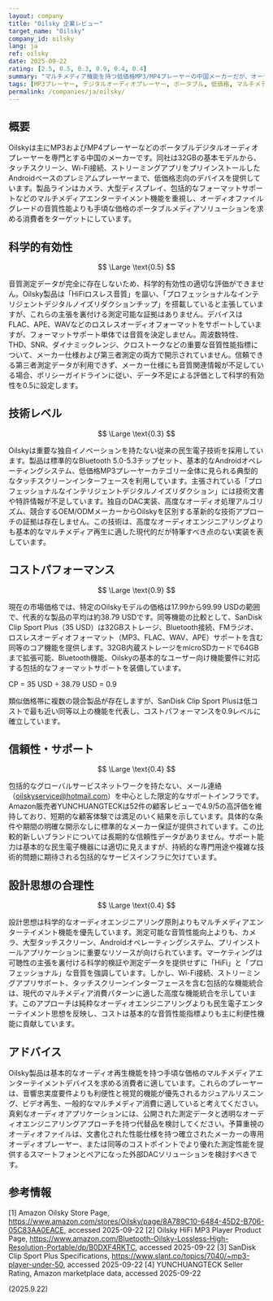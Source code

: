 ```yaml
---
layout: company
title: "Oilsky 企業レビュー"
target_name: "Oilsky"
company_id: oilsky
lang: ja
ref: oilsky
date: 2025-09-22
rating: [2.5, 0.5, 0.3, 0.9, 0.4, 0.4]
summary: "マルチメディア機能を持つ低価格MP3/MP4プレーヤーの中国メーカーだが、オーディオ測定データの透明性に欠ける"
tags: [MP3プレーヤー, デジタルオーディオプレーヤー, ポータブル, 低価格, マルチメディア]
permalink: /companies/ja/oilsky/
---
```


## 概要

Oilskyは主にMP3およびMP4プレーヤーなどのポータブルデジタルオーディオプレーヤーを専門とする中国のメーカーです。同社は32GBの基本モデルから、タッチスクリーン、Wi-Fi接続、ストリーミングアプリをプリインストールしたAndroidベースのプレミアムプレーヤーまで、低価格志向のデバイスを提供しています。製品ラインはカメラ、大型ディスプレイ、包括的なフォーマットサポートなどのマルチメディアエンターテイメント機能を重視し、オーディオファイルグレードの音質性能よりも手頃な価格のポータブルメディアソリューションを求める消費者をターゲットにしています。

## 科学的有効性

$$ \Large \text{0.5} $$

音質測定データが完全に存在しないため、科学的有効性の適切な評価ができません。Oilsky製品は「HiFiロスレス音質」を謳い、「プロフェッショナルなインテリジェントデジタルノイズリダクションチップ」を搭載していると主張していますが、これらの主張を裏付ける測定可能な証拠はありません。デバイスはFLAC、APE、WAVなどのロスレスオーディオフォーマットをサポートしていますが、フォーマットサポート単体では音質を決定しません。周波数特性、THD、SNR、ダイナミックレンジ、クロストークなどの重要な音質性能指標について、メーカー仕様および第三者測定の両方で開示されていません。信頼できる第三者測定データが利用できず、メーカー仕様にも音質関連情報が不足している場合、ポリシーガイドラインに従い、データ不足による評価として科学的有効性を0.5に設定します。

## 技術レベル

$$ \Large \text{0.3} $$

Oilskyは重要な独自イノベーションを持たない従来の民生電子技術を採用しています。製品は標準的なBluetooth 5.0-5.3チップセット、基本的なAndroidオペレーティングシステム、低価格MP3プレーヤーカテゴリー全体に見られる典型的なタッチスクリーンインターフェースを利用しています。主張されている「プロフェッショナルなインテリジェントデジタルノイズリダクション」には技術文書や特許情報が不足しています。独自のDAC実装、高度なオーディオ処理アルゴリズム、競合するOEM/ODMメーカーからOilskyを区別する革新的な技術アプローチの証拠は存在しません。この技術は、高度なオーディオエンジニアリングよりも基本的なマルチメディア再生に適した現代的だが特筆すべき点のない実装を表しています。

## コストパフォーマンス

$$ \Large \text{0.9} $$

現在の市場価格では、特定のOilskyモデルの価格は17.99から99.99 USDの範囲で、代表的な製品の平均は約38.79 USDです。同等機能の比較として、SanDisk Clip Sport Plus（35 USD）は32GBストレージ、Bluetooth接続、FMラジオ、ロスレスオーディオフォーマット（MP3、FLAC、WAV、APE）サポートを含む同等のコア機能を提供します。32GB内蔵ストレージをmicroSDカードで64GBまで拡張可能、Bluetooth機能、Oilskyの基本的なユーザー向け機能要件に対応する包括的なフォーマットサポートを装備しています。

CP = 35 USD ÷ 38.79 USD = 0.9

類似価格帯に複数の競合製品が存在しますが、SanDisk Clip Sport Plusは低コストで最も近い同等以上の機能を代表し、コストパフォーマンスを0.9レベルに確立しています。

## 信頼性・サポート

$$ \Large \text{0.4} $$

包括的なグローバルサービスネットワークを持たない、メール連絡（oilskyservice@hotmail.com）を中心とした限定的なサポートインフラです。Amazon販売者YUNCHUANGTECKは52件の顧客レビューで4.9/5の高評価を維持しており、短期的な顧客体験では満足のいく結果を示しています。具体的な条件や期間の明確な開示なしに標準的なメーカー保証が提供されています。この比較的新しいブランドについては長期的な信頼性データがありません。サポート能力は基本的な民生電子機器には適切に見えますが、持続的な専門用途や複雑な技術的問題に期待される包括的なサービスインフラに欠けています。

## 設計思想の合理性

$$ \Large \text{0.4} $$

設計思想は科学的なオーディオエンジニアリング原則よりもマルチメディアエンターテイメント機能を優先しています。測定可能な音質性能向上よりも、カメラ、大型タッチスクリーン、Androidオペレーティングシステム、プリインストールアプリケーションに重要なリソースが向けられています。マーケティングは可聴性の主張を裏付ける科学的検証や測定データを提供せずに「HiFi」と「プロフェッショナル」な音質を強調しています。しかし、Wi-Fi接続、ストリーミングアプリサポート、タッチスクリーンインターフェースを含む包括的な機能統合は、現代のマルチメディア消費パターンに適した高度な機能統合を示しています。このアプローチは純粋なオーディオエンジニアリングよりも民生電子エンターテイメント思想を反映し、コストは基本的な音質性能指標よりも主に利便性機能に貢献しています。

## アドバイス

Oilsky製品は基本的なオーディオ再生機能を持つ手頃な価格のマルチメディアエンターテイメントデバイスを求める消費者に適しています。これらのプレーヤーは、音響忠実度要件よりも利便性と視覚的機能が優先されるカジュアルリスニング、ビデオ再生、一般的なマルチメディア消費に適していると考えてください。真剣なオーディオアプリケーションには、公開された測定データと透明なオーディオエンジニアリングアプローチを持つ代替品を検討してください。予算重視のオーディオファイルは、文書化された性能仕様を持つ確立されたメーカーの専用オーディオプレーヤー、または同等のコストポイントでより優れた測定性能を提供するスマートフォンとペアになった外部DACソリューションを検討すべきです。

## 参考情報

[1] Amazon Oilsky Store Page, https://www.amazon.com/stores/Oilsky/page/8A789C10-6484-45D2-B706-05C83AA0EACE, accessed 2025-09-22
[2] Oilsky HiFi MP3 Player Product Page, https://www.amazon.com/Bluetooth-Oilsky-Lossless-High-Resolution-Portable/dp/B0DXF4RKTC, accessed 2025-09-22
[3] SanDisk Clip Sport Plus Specifications, https://www.slant.co/topics/7040/~mp3-player-under-50, accessed 2025-09-22
[4] YUNCHUANGTECK Seller Rating, Amazon marketplace data, accessed 2025-09-22

(2025.9.22)